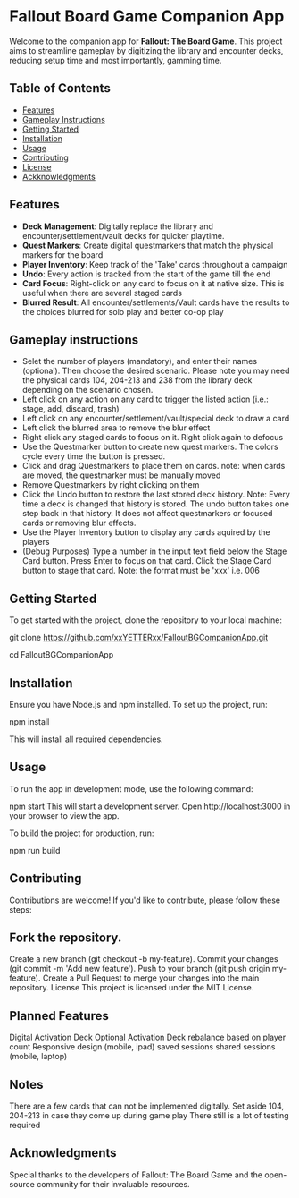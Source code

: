 # Fallout Board Game Companion App

Welcome to the companion app for **Fallout: The Board Game**. This project aims to streamline gameplay by digitizing the library and encounter decks, reducing setup time and most importantly, gamming time.

## Table of Contents
- [Features](#features)
- [Gameplay Instructions](#gameplay-instructions)
- [Getting Started](#getting-started)
- [Installation](#installation)
- [Usage](#usage)
- [Contributing](#contributing)
- [License](#license)
- [Ackknowledgments](#acknowledgments)

## Features
- **Deck Management**: Digitally replace the library and encounter/settlement/vault decks for quicker playtime.
- **Quest Markers**: Create digital questmarkers that match the physical markers for the board
- **Player Inventory**: Keep track of the 'Take' cards throughout a campaign
-  **Undo**: Every action is tracked from the start of the game till the end
-  **Card Focus**: Right-click on any card to focus on it at native size. This is useful when there are several staged cards
-  **Blurred Result**: All encounter/settlements/Vault cards have the results to the choices blurred for solo play and better co-op play

## Gameplay instructions
- Selet the number of players (mandatory), and enter their names (optional). Then choose the desired scenario. Please note you may need the physical cards 104, 204-213 and 238 from the library deck depending on the scenario chosen. 
- Left click on any action on any card to trigger the listed action (i.e.: stage, add, discard, trash)
- Left click on any encounter/settlement/vault/special deck to draw a card
- Left click the blurred area to remove the blur effect
- Right click any staged cards to focus on it. Right click again to defocus
- Use the Questmarker button to create new quest markers. The colors cycle every time the button is pressed.
- Click and drag Questmarkers to place them on cards. note: when cards are moved, the questmarker must be manually moved
- Remove Questmarkers by right clicking on them
- Click the Undo button to restore the last stored deck history. Note: Every time a deck is changed that history is stored. The undo button takes one step back in that history. It does not affect questmarkers or focused cards or removing blur effects.
- Use the Player Inventory button to display any cards aquired by the players
- (Debug Purposes) Type a number in the input text field below the Stage Card button. Press Enter to focus on that card. Click the Stage Card button to stage that card. Note: the format must be 'xxx' i.e. 006


## Getting Started
To get started with the project, clone the repository to your local machine:

git clone https://github.com/xxYETTERxx/FalloutBGCompanionApp.git

cd FalloutBGCompanionApp

## Installation
Ensure you have Node.js and npm installed. To set up the project, run:

npm install

This will install all required dependencies.

## Usage
To run the app in development mode, use the following command:

npm start
This will start a development server.
Open http://localhost:3000 in your browser to view the app.

To build the project for production, run:

npm run build

## Contributing
Contributions are welcome! If you'd like to contribute, please follow these steps:

## Fork the repository.
Create a new branch (git checkout -b my-feature).
Commit your changes (git commit -m 'Add new feature').
Push to your branch (git push origin my-feature).
Create a Pull Request to merge your changes into the main repository.
License
This project is licensed under the MIT License.

## Planned Features
Digital Activation Deck
Optional Activation Deck rebalance based on player count
Responsive design (mobile, ipad)
saved sessions
shared sessions (mobile, laptop)

## Notes
There are a few cards that can not be implemented digitally. Set aside 104, 204-213 in case they come up during game play
There still is a lot of testing required



## Acknowledgments
Special thanks to the developers of Fallout: The Board Game and the open-source community for their invaluable resources.
